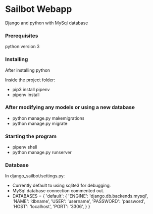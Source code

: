 # Sailbot Webapp

Django and python with MySql database

### Prerequisites

python version 3

### Installing

After installing python

Inside the project folder:
- pip3 install pipenv
- pipenv install

### After modifying any models or using a new database 
- python manage.py makemigrations
- python manage.py migrate

### Starting the program

- pipenv shell
- python manage.py runserver

### Database
In django_sailbot/settings.py:
- Currently default to using sqlite3 for debugging.
- MySql database connection commented out.
- DATABASES = {
    'default': {
        'ENGINE': 'django.db.backends.mysql',
        'NAME': ‘dbname’,
        'USER': ‘username’,
        'PASSWORD': 'password',
        'HOST': 'localhost',
        'PORT': '3306',
    }
}
